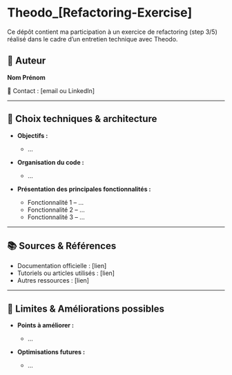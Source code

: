 # Theodo_[Refactoring-Exercise]
Ce dépôt contient ma participation à un exercice de refactoring (step 3/5) réalisé dans le cadre d’un entretien technique avec Theodo.


## 👤 Auteur  
**Nom Prénom**  

📩 Contact : [email ou LinkedIn]  

---

## 🧩 Choix techniques & architecture  
- **Objectifs :**  
  - …  

- **Organisation du code :**  
  - …  

- **Présentation des principales fonctionnalités :**  
  - Fonctionnalité 1 – …  
  - Fonctionnalité 2 – …  
  - Fonctionnalité 3 – …  

---

## 📚 Sources & Références  
- Documentation officielle : [lien]  
- Tutoriels ou articles utilisés : [lien]  
- Autres ressources : [lien]  

---

## 🚧 Limites & Améliorations possibles  
- **Points à améliorer :**  
  - …  

- **Optimisations futures :**  
  - …  
